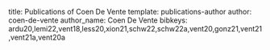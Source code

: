 title: Publications of Coen De Vente
template: publications-author
author: coen-de-vente
author_name: Coen De Vente
bibkeys: ardu20,lemi22,vent18,less20,xion21,schw22,schw22a,vent20,gonz21,vent21,vent21a,vent20a